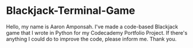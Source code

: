 # Blackjack-Terminal-Game
Hello, my name is Aaron Amponsah.
I've made a code-based Blackjack game that I wrote in Python for my Codecademy Portfolio Project.
If there's anything I could do to improve the code, please inform me. Thank you.
